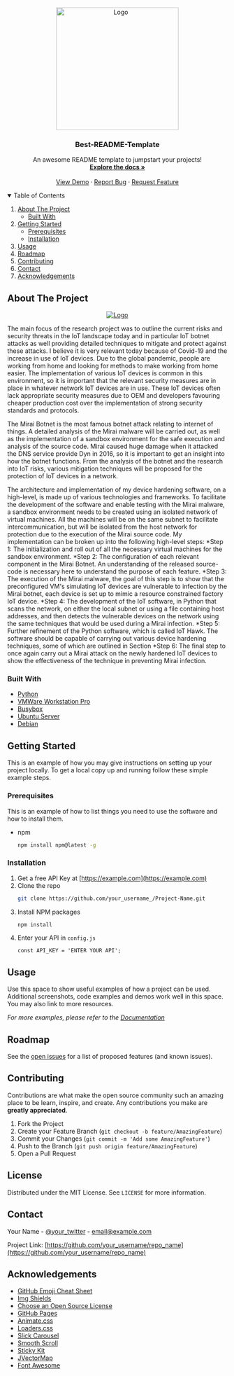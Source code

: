 <!--
*** Thanks for checking out the Best-README-Template. If you have a suggestion
*** that would make this better, please fork the repo and create a pull request
*** or simply open an issue with the tag "enhancement".
*** Thanks again! Now go create something AMAZING! :D
-->



<!-- PROJECT SHIELDS -->
<!--
*** I'm using markdown "reference style" links for readability.
*** Reference links are enclosed in brackets [ ] instead of parentheses ( ).
*** See the bottom of this document for the declaration of the reference variables
*** for contributors-url, forks-url, etc. This is an optional, concise syntax you may use.
*** https://www.markdownguide.org/basic-syntax/#reference-style-links
***[![Contributors][contributors-shield]][contributors-url]
***[![Forks][forks-shield]][forks-url]
***[![Stargazers][stars-shield]][stars-url]
***[![Issues][issues-shield]][issues-url]
***[![MIT License][license-shield]][license-url]
***[![LinkedIn][linkedin-shield]][linkedin-url]



<!-- PROJECT LOGO -->
<br />
<p align="center">
  <a href="https://www.mtu.ie/">
    <img src="https://marketing.cit.ie/contentfiles/images/MTU/Logos/MTU-social-Profile-Logo.jpg" alt="Logo" width="280" height="280">
  </a>

  <h3 align="center">Best-README-Template</h3>

  <p align="center">
    An awesome README template to jumpstart your projects!
    <br />
    <a href="https://github.com/othneildrew/Best-README-Template"><strong>Explore the docs »</strong></a>
    <br />
    <br />
    <a href="https://github.com/othneildrew/Best-README-Template">View Demo</a>
    ·
    <a href="https://github.com/othneildrew/Best-README-Template/issues">Report Bug</a>
    ·
    <a href="https://github.com/othneildrew/Best-README-Template/issues">Request Feature</a>
  </p>
</p>



<!-- TABLE OF CONTENTS -->
<details open="open">
  <summary>Table of Contents</summary>
  <ol>
    <li>
      <a href="#about-the-project">About The Project</a>
      <ul>
        <li><a href="#built-with">Built With</a></li>
      </ul>
    </li>
    <li>
      <a href="#getting-started">Getting Started</a>
      <ul>
        <li><a href="#prerequisites">Prerequisites</a></li>
        <li><a href="#installation">Installation</a></li>
      </ul>
    </li>
    <li><a href="#usage">Usage</a></li>
    <li><a href="#roadmap">Roadmap</a></li>
    <li><a href="#contributing">Contributing</a></li>
    <li><a href="#contact">Contact</a></li>
    <li><a href="#acknowledgements">Acknowledgements</a></li>
  </ol>
</details>



<!-- ABOUT THE PROJECT -->
## About The Project


<p align="center">
<a href="https://www.mtu.ie/">
    <img src="https://shanemccausland.com/wp-content/uploads/2021/08/iot_hawk_logo.png" alt="Logo" >
  </a>
</p>

The main focus of the research project was to outline the current risks and security threats in the IoT landscape today and in particular IoT botnet attacks as well providing detailed techniques to mitigate and protect against these attacks. I believe it is very relevant today because of Covid-19 and the increase in use of IoT devices. Due to the global pandemic, people are working from home and looking for methods to make working from home easier. The implementation of various IoT devices is common in this environment, so it is important that the relevant security measures are in place in whatever network IoT devices are in use. These IoT devices often lack appropriate security measures due to OEM and developers favouring cheaper production cost over the implementation of strong security standards and protocols. 

The Mirai Botnet is the most famous botnet attack relating to internet of things. A detailed analysis of the Mirai malware will be carried out, as well as the implementation of a sandbox environment for the safe execution and analysis of the source code. Mirai caused huge damage when it attacked the DNS service provide Dyn in 2016, so it is important to get an insight into how the botnet functions. From the analysis of the botnet and the research into IoT risks, various mitigation techniques will be proposed for the protection of IoT devices in a network.

The architecture and implementation of my device hardening software, on a high-level, is made up of various technologies and frameworks. To facilitate the development of the software and enable testing with the Mirai malware, a sandbox environment needs to be created using an isolated network of virtual machines. All the machines will be on the same subnet to facilitate intercommunication, but will be isolated from the host network for protection due to the execution of the Mirai source code. My implementation can be broken up into the following high-level steps:
*Step 1: The initialization and roll out of all the necessary virtual machines for the sandbox environment.
*Step 2: The configuration of each relevant component in the Mirai Botnet. An understanding of the released source-code is necessary here to understand the purpose of each     feature.
*Step 3: The execution of the Mirai malware, the goal of this step is to show that the preconfigured VM's simulating IoT devices are vulnerable to infection by the Mirai botnet, each device is set up to mimic a resource constrained factory IoT device.
*Step 4: The development of the IoT software, in Python that scans the network, on either the local subnet or using a file containing host addresses, and then detects the vulnerable devices on the network using the same techniques that would be used during a Mirai infection.
*Step 5: Further refinement of the Python software, which is called IoT Hawk. The software should be capable of carrying out various device hardening techniques, some of which are outlined in Section 
*Step 6: The final step to once again carry out a Mirai attack on the newly hardened IoT devices to show the effectiveness of the technique in preventing Mirai infection.



### Built With


* [Python](https://www.python.org/)
* [VMWare Workstation Pro](https://jquery.com)
* [Busybox](https://www.busybox.net/) 
* [Ubuntu Server](https://ubuntu.com/download/server)
* [Debian](https://www.debian.org/)



<!-- GETTING STARTED -->
## Getting Started

This is an example of how you may give instructions on setting up your project locally.
To get a local copy up and running follow these simple example steps.

### Prerequisites

This is an example of how to list things you need to use the software and how to install them.
* npm
  ```sh
  npm install npm@latest -g
  ```

### Installation

1. Get a free API Key at [https://example.com](https://example.com)
2. Clone the repo
   ```sh
   git clone https://github.com/your_username_/Project-Name.git
   ```
3. Install NPM packages
   ```sh
   npm install
   ```
4. Enter your API in `config.js`
   ```JS
   const API_KEY = 'ENTER YOUR API';
   ```



<!-- USAGE EXAMPLES -->
## Usage

Use this space to show useful examples of how a project can be used. Additional screenshots, code examples and demos work well in this space. You may also link to more resources.

_For more examples, please refer to the [Documentation](https://example.com)_



<!-- ROADMAP -->
## Roadmap

See the [open issues](https://github.com/othneildrew/Best-README-Template/issues) for a list of proposed features (and known issues).



<!-- CONTRIBUTING -->
## Contributing

Contributions are what make the open source community such an amazing place to be learn, inspire, and create. Any contributions you make are **greatly appreciated**.

1. Fork the Project
2. Create your Feature Branch (`git checkout -b feature/AmazingFeature`)
3. Commit your Changes (`git commit -m 'Add some AmazingFeature'`)
4. Push to the Branch (`git push origin feature/AmazingFeature`)
5. Open a Pull Request



<!-- LICENSE -->
## License

Distributed under the MIT License. See `LICENSE` for more information.



<!-- CONTACT -->
## Contact

Your Name - [@your_twitter](https://twitter.com/your_username) - email@example.com

Project Link: [https://github.com/your_username/repo_name](https://github.com/your_username/repo_name)



<!-- ACKNOWLEDGEMENTS -->
## Acknowledgements
* [GitHub Emoji Cheat Sheet](https://www.webpagefx.com/tools/emoji-cheat-sheet)
* [Img Shields](https://shields.io)
* [Choose an Open Source License](https://choosealicense.com)
* [GitHub Pages](https://pages.github.com)
* [Animate.css](https://daneden.github.io/animate.css)
* [Loaders.css](https://connoratherton.com/loaders)
* [Slick Carousel](https://kenwheeler.github.io/slick)
* [Smooth Scroll](https://github.com/cferdinandi/smooth-scroll)
* [Sticky Kit](http://leafo.net/sticky-kit)
* [JVectorMap](http://jvectormap.com)
* [Font Awesome](https://fontawesome.com)





<!-- MARKDOWN LINKS & IMAGES -->
<!-- https://www.markdownguide.org/basic-syntax/#reference-style-links -->
[contributors-shield]: https://img.shields.io/github/contributors/othneildrew/Best-README-Template.svg?style=for-the-badge
[contributors-url]: https://github.com/othneildrew/Best-README-Template/graphs/contributors
[forks-shield]: https://img.shields.io/github/forks/othneildrew/Best-README-Template.svg?style=for-the-badge
[forks-url]: https://github.com/othneildrew/Best-README-Template/network/members
[stars-shield]: https://img.shields.io/github/stars/othneildrew/Best-README-Template.svg?style=for-the-badge
[stars-url]: https://github.com/othneildrew/Best-README-Template/stargazers
[issues-shield]: https://img.shields.io/github/issues/othneildrew/Best-README-Template.svg?style=for-the-badge
[issues-url]: https://github.com/othneildrew/Best-README-Template/issues
[license-shield]: https://img.shields.io/github/license/othneildrew/Best-README-Template.svg?style=for-the-badge
[license-url]: https://github.com/othneildrew/Best-README-Template/blob/master/LICENSE.txt
[linkedin-shield]: https://img.shields.io/badge/-LinkedIn-black.svg?style=for-the-badge&logo=linkedin&colorB=555
[linkedin-url]: https://linkedin.com/in/othneildrew
[product-screenshot]: images/screenshot.png

